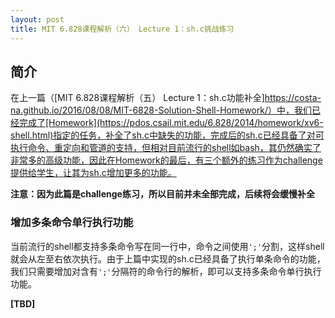 ```yaml
---
layout: post
title: MIT 6.828课程解析（六） Lecture 1：sh.c挑战练习
---
```


## 简介
在上一篇（[MIT 6.828课程解析（五） Lecture 1：sh.c功能补全]https://costa-na.github.io/2016/08/08/MIT-6828-Solution-Shell-Homework/）中，我们已经完成了[Homework](https://pdos.csail.mit.edu/6.828/2014/homework/xv6-shell.html)指定的任务，补全了sh.c中缺失的功能，完成后的sh.c已经具备了对可执行命令、重定向和管道的支持，但相对目前流行的shell如bash，其仍然确实了非常多的高级功能，因此在Homework的最后，有三个额外的练习作为challenge提供给学生，让其为sh.c增加更多的功能。

**注意：因为此篇是challenge练习，所以目前并未全部完成，后续将会缓慢补全**

### 增加多条命令单行执行功能
当前流行的shell都支持多条命令写在同一行中，命令之间使用`';'`分割，这样shell就会从左至右依次执行。由于上篇中实现的sh.c已经具备了执行单条命令的功能，我们只需要增加对含有`';'`分隔符的命令行的解析，即可以支持多条命令单行执行功能。

**[TBD]**

